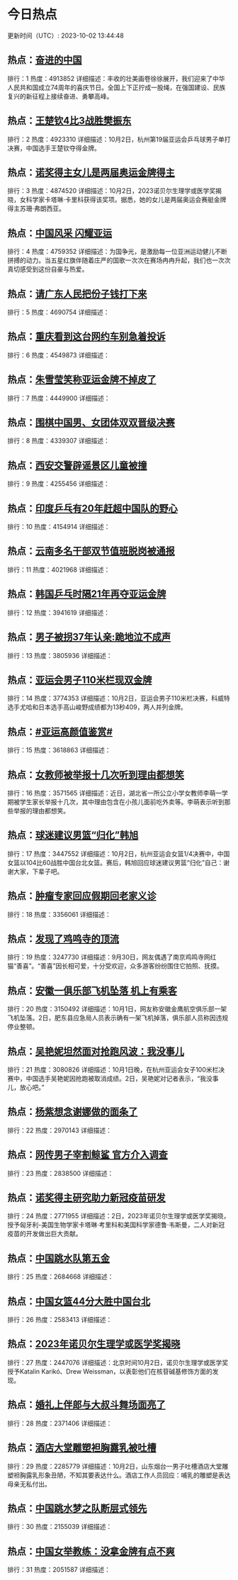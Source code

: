 # 今日热点

更新时间（UTC）: 2023-10-02 13:44:48

## 热点：[奋进的中国](https://cn.bing.com/search?q=奋进的中国)
排行：1
热度：4913852
详细描述：丰收的壮美画卷徐徐展开，我们迎来了中华人民共和国成立74周年的喜庆节日。全国上下正拧成一股绳，在强国建设、民族复兴的新征程上接续奋进、勇攀高峰。

## 热点：[王楚钦4比3战胜樊振东](https://cn.bing.com/search?q=王楚钦4比3战胜樊振东)
排行：2
热度：4923310
详细描述：10月2日，杭州第19届亚运会乒乓球男子单打决赛，中国选手王楚钦夺得金牌。

## 热点：[诺奖得主女儿是两届奥运金牌得主](https://cn.bing.com/search?q=诺奖得主女儿是两届奥运金牌得主)
排行：3
热度：4874520
详细描述：10月2日，2023诺贝尔生理学或医学奖揭晓，女科学家卡塔琳·卡里科获得该奖项。据悉，她的女儿是两届奥运会赛艇金牌得主苏珊·弗朗西亚。

## 热点：[中国风采 闪耀亚运](https://cn.bing.com/search?q=中国风采闪耀亚运)
排行：4
热度：4759352
详细描述：为国争光，是激励每一位亚洲运动健儿不断拼搏的动力。当五星红旗伴随着庄严的国歌一次次在赛场冉冉升起，我们也一次次真切感受到这份自豪与热爱。

## 热点：[请广东人民把份子钱打下来](https://cn.bing.com/search?q=请广东人民把份子钱打下来)
排行：5
热度：4690754
详细描述：

## 热点：[重庆看到这台网约车别急着投诉](https://cn.bing.com/search?q=重庆看到这台网约车别急着投诉)
排行：6
热度：4549873
详细描述：

## 热点：[朱雪莹笑称亚运金牌不掉皮了](https://cn.bing.com/search?q=朱雪莹笑称亚运金牌不掉皮了)
排行：7
热度：4449900
详细描述：

## 热点：[围棋中国男、女团体双双晋级决赛](https://cn.bing.com/search?q=围棋中国男、女团体双双晋级决赛)
排行：8
热度：4339307
详细描述：

## 热点：[西安交警辟谣景区儿童被撞](https://cn.bing.com/search?q=西安交警辟谣景区儿童被撞)
排行：9
热度：4255456
详细描述：

## 热点：[印度乒乓有20年赶超中国队的野心](https://cn.bing.com/search?q=印度乒乓有20年赶超中国队的野心)
排行：10
热度：4154914
详细描述：

## 热点：[云南多名干部双节值班脱岗被通报](https://cn.bing.com/search?q=云南多名干部双节值班脱岗被通报)
排行：11
热度：4021968
详细描述：

## 热点：[韩国乒乓时隔21年再夺亚运金牌](https://cn.bing.com/search?q=韩国乒乓时隔21年再夺亚运金牌)
排行：12
热度：3941619
详细描述：

## 热点：[男子被拐37年认亲:跪地泣不成声](https://cn.bing.com/search?q=男子被拐37年认亲:跪地泣不成声)
排行：13
热度：3805936
详细描述：

## 热点：[亚运会男子110米栏现双金牌](https://cn.bing.com/search?q=亚运会男子110米栏现双金牌)
排行：14
热度：3774353
详细描述：10月2日，亚运会男子110米栏决赛，科威特选手尤哈和日本选手高山峻野成绩都为13秒409，两人并列金牌。

## 热点：[#亚运高颜值鉴赏#](https://cn.bing.com/search?q=#亚运高颜值鉴赏#)
排行：15
热度：3618863
详细描述：

## 热点：[女教师被举报十几次听到理由都想笑](https://cn.bing.com/search?q=女教师被举报十几次听到理由都想笑)
排行：16
热度：3571565
详细描述：近日，湖北省一所公立小学女教师李萌一学期被学生家长举报十几次，其中理由包含在小孩儿面前吃外卖等。李萌表示听到那些举报的理由都想笑。

## 热点：[球迷建议男篮“归化”韩旭](https://cn.bing.com/search?q=球迷建议男篮“归化”韩旭)
排行：17
热度：3447552
详细描述：10月2日，杭州亚运会女篮1/4决赛中，中国女篮以104比60战胜中国台北女篮。赛后，韩旭回应球迷建议男篮“归化”自己：谢谢大家，下辈子吧。

## 热点：[肿瘤专家回应假期回老家义诊](https://cn.bing.com/search?q=肿瘤专家回应假期回老家义诊)
排行：18
热度：3356061
详细描述：

## 热点：[发现了鸡鸣寺的顶流](https://cn.bing.com/search?q=发现了鸡鸣寺的顶流)
排行：19
热度：3247730
详细描述：9月30日，网友偶遇了南京鸡鸣寺网红猫“善喜”。“善喜”因长相可爱，十分受欢迎，众多游客纷纷围住它拍照、抚摸。

## 热点：[安徽一俱乐部飞机坠落 机上有乘客](https://cn.bing.com/search?q=安徽一俱乐部飞机坠落机上有乘客)
排行：20
热度：3150492
详细描述：10月1日，网友称安徽金鹰航空俱乐部一架飞机坠落。2日，肥东县应急局人员表示确有一架飞机掉落，俱乐部人员称因违规停业整顿。

## 热点：[吴艳妮坦然面对抢跑风波：我没事儿](https://cn.bing.com/search?q=吴艳妮坦然面对抢跑风波：我没事儿)
排行：21
热度：3080826
详细描述：10月1日晚，在杭州亚运会女子100米栏决赛中，中国选手吴艳妮因抢跑被取消成绩。2日，吴艳妮对记者表示，“我没事儿，放心吧。”

## 热点：[杨紫想念谢娜做的面条了](https://cn.bing.com/search?q=杨紫想念谢娜做的面条了)
排行：22
热度：2970143
详细描述：

## 热点：[网传男子宰割鲸鲨 官方介入调查](https://cn.bing.com/search?q=网传男子宰割鲸鲨官方介入调查)
排行：23
热度：2838500
详细描述：

## 热点：[诺奖得主研究助力新冠疫苗研发](https://cn.bing.com/search?q=诺奖得主研究助力新冠疫苗研发)
排行：24
热度：2771955
详细描述：2日，2023年诺贝尔生理学或医学奖揭晓，授予匈牙利-美国生物学家卡塔琳·考里科和美国科学家德鲁·韦斯曼，二人对新冠疫苗的开发做出巨大贡献。

## 热点：[中国跳水队第五金](https://cn.bing.com/search?q=中国跳水队第五金)
排行：25
热度：2684668
详细描述：

## 热点：[中国女篮44分大胜中国台北](https://cn.bing.com/search?q=中国女篮44分大胜中国台北)
排行：26
热度：2583413
详细描述：

## 热点：[2023年诺贝尔生理学或医学奖揭晓](https://cn.bing.com/search?q=2023年诺贝尔生理学或医学奖揭晓)
排行：27
热度：2447076
详细描述：北京时间10月2日，诺贝尔生理学或医学奖授予Katalin Karikó、Drew Weissman，以表彰他们在核苷碱基修饰方面的发现。

## 热点：[婚礼上伴郎与大叔斗舞场面亮了](https://cn.bing.com/search?q=婚礼上伴郎与大叔斗舞场面亮了)
排行：28
热度：2371406
详细描述：

## 热点：[酒店大堂雕塑袒胸露乳被吐槽](https://cn.bing.com/search?q=酒店大堂雕塑袒胸露乳被吐槽)
排行：29
热度：2285779
详细描述：10月2日，山东烟台一男子吐槽酒店大堂雕塑袒胸露乳形象丑陋，不知其要表达什么。酒店工作人员回应：哺乳的雕塑是表达母亲无私付出。

## 热点：[中国跳水梦之队断层式领先](https://cn.bing.com/search?q=中国跳水梦之队断层式领先)
排行：30
热度：2155039
详细描述：

## 热点：[中国女举教练：没拿金牌有点不爽](https://cn.bing.com/search?q=中国女举教练：没拿金牌有点不爽)
排行：31
热度：2051587
详细描述：

